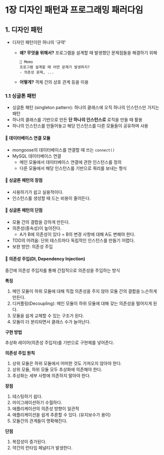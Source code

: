 # 1장 디자인 패턴과 프로그래밍 패러다임

## 1. 디자인 패턴

- 디자인 패턴이란 하나의 '규약'

  - **왜? 무엇을 위해서?** 프로그램을 설계할 때 발생했던 문제점들을 해결하기 위해

    ```
    📝 Memo
    프로그램 설계할 때 어떤 문제가 발생하지?
    - 의존성 문제, ...
    ```

  - **어떻게?** 객체 간의 상호 관계 등을 이용

### 1.1 싱글톤 패턴

- 싱글톤 패턴 (singleton pattern): 하나의 클래스에 오직 하나의 인스턴스만 가지는 패턴
- 하나의 클래스를 기반으로 만든 **단 하나의 인스턴스로** 로직을 만들 때 활용
- 하나의 인스턴스를 만들어놓고 해당 인스턴스를 다른 모듈들이 공유하며 사용

#### 📌 데이터베이스 연결 모듈

- mongoose의 데이터베이스를 연결할 때 쓰는 `connect()`
- MySQL 데이터베이스 연결
  - 메인 모듈에서 데이터베이스 연결에 관한 인스턴스를 정의
  - 다른 모듈에서 해당 인스턴스를 기반으로 쿼리를 보내는 형식

#### 📌 싱글톤 패턴의 장점

- 사용하기가 쉽고 실용적이다.
- 인스턴스를 생성할 때 드는 비용이 줄어든다.

#### 📌 싱글톤 패턴의 단점

- 모듈 간의 결합을 강하게 만든다.
- 의존성(종속성)이 높아진다.
  - A가 B에 의존성이 있다 = B의 변경 사항에 대해 A도 변해야 한다.
- TDD의 어려움: 단위 테스트마다 독립적인 인스턴스를 만들기 어렵다.
- 보완 방안: 의존성 주입

#### 🔎 의존성 주입(DI, Dependency Injection)

중간에 의존성 주입자를 통해 간접적으로 의존성을 주입하는 방식

**특징**

1. 메인 모듈이 하위 모듈에 대해 직접 의존성을 주지 않아 모듈 간의 결합을 느슨하게 만든다.
1. 디커플링(Decoupling): 메인 모듈이 하위 모듈에 대해 갖는 의존성을 떨어지게 된다.
1. 모듈을 쉽게 교체할 수 있는 구조가 된다.
1. 모듈이 더 분리되면서 클래스 수가 늘어난다.

**구현 방법**

추상화 레이어(의존성 주입자)를 기반으로 구현체를 넣어준다.

**의존성 주입 원칙**

1. 상위 모듈은 하위 모듈에서 어떠한 것도 가져오지 않아야 한다.
1. 상위 모듈, 하위 모듈 모두 추상화에 의존해야 한다.
1. 추상화는 세부 사항에 의존하지 말아야 한다.

**장점**

1. 테스팅하기 쉽다.
1. 마이그레이션하기 수월하다.
1. 애플리케이션의 의존성 방향이 일관적
1. 애플리케이션을 쉽게 추론할 수 있다. (유지보수가 용이)
1. 모듈간의 관계들이 명확해진다.

**단점**

1. 복잡성이 증가된다.
1. 약간의 런타임 페널티가 발생한다.
